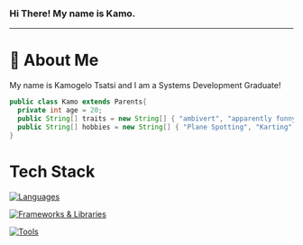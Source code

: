### Hi There! My name is Kamo.
-----
# :crystal_ball: About Me
My name is Kamogelo Tsatsi and I am a Systems Development Graduate!
```java
public class Kamo extends Parents{
  private int age = 20;
  public String[] traits = new String[] { "ambivert", "apparently funny", "nerd" };
  public String[] hobbies = new String[] { "Plane Spotting", "Karting", "Working Out", "Reading", "Coding" };
}
```

# Tech Stack
[![Languages](https://skillicons.dev/icons?i=java,py,js,html,css)](https://skillicons.dev)

[![Frameworks & Libraries](https://skillicons.dev/icons?i=docker,git,maven,sqlite,gitlab)](https://skillicons.dev)

[![Tools](https://skillicons.dev/icons?i=idea,vscode,linux)](https://skillicons.dev)
